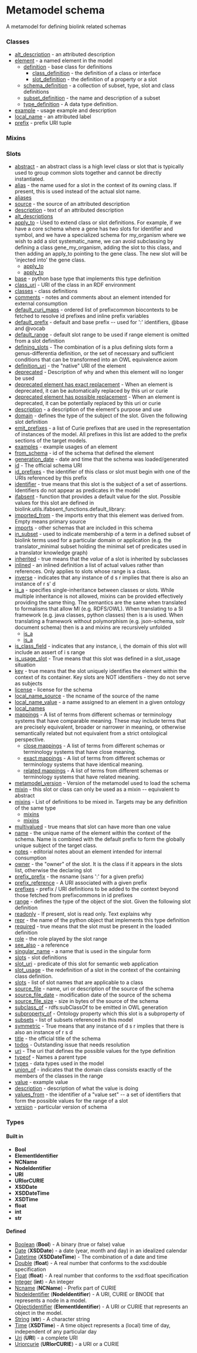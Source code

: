 
# Metamodel schema


A metamodel for defining biolink related schemas


### Classes

 * [alt_description](alt_description.md) - an attributed description
 * [element](element.md) - a named element in the model
    * [definition](definition.md) - base class for definitions
       * [class_definition](class_definition.md) - the definition of a class or interface
       * [slot_definition](slot_definition.md) - the definition of a property or a slot
    * [schema_definition](schema_definition.md) - a collection of subset, type, slot and class definitions
    * [subset_definition](subset_definition.md) - the name and description of a subset
    * [type_definition](type_definition.md) - A data type definition.
 * [example](example.md) - usage example and description
 * [local_name](local_name.md) - an attributed label
 * [prefix](prefix.md) - prefix URI tuple

### Mixins


### Slots

 * [abstract](abstract.md) - an abstract class is a high level class or slot that is typically used to group common slots together and cannot be directly instantiated.
 * [alias](alias.md) - the name used for a slot in the context of its owning class.  If present, this is used instead of the actual slot name.
 * [aliases](aliases.md)
 * [source](alt_description_source.md) - the source of an attributed description
 * [description](alt_description_text.md) - text of an attributed description
 * [alt_descriptions](alt_descriptions.md)
 * [apply_to](apply_to.md) - Used to extend class or slot definitions. For example, if we have a core schema where a gene has two slots for identifier and symbol, and we have a specialized schema for my_organism where we wish to add a slot systematic_name, we can avoid subclassing by defining a class gene_my_organism, adding the slot to this class, and then adding an apply_to pointing to the gene class. The new slot will be 'injected into' the gene class.
    * [apply_to](class_definition_apply_to.md)
    * [apply_to](slot_definition_apply_to.md)
 * [base](base.md) - python base type that implements this type definition
 * [class_uri](class_uri.md) - URI of the class in an RDF environment
 * [classes](classes.md) - class definitions
 * [comments](comments.md) - notes and comments about an element intended for external consumption
 * [default_curi_maps](default_curi_maps.md) - ordered list of prefixcommon biocontexts to be fetched to resolve id prefixes and inline prefix variables
 * [default_prefix](default_prefix.md) - default and base prefix -- used for ':' identifiers, @base and @vocab
 * [default_range](default_range.md) - default slot range to be used if range element is omitted from a slot definition
 * [defining_slots](defining_slots.md) - The combination of is a plus defining slots form a genus-differentia definition, or the set of necessary and sufficient conditions that can be transformed into an OWL equivalence axiom
 * [definition_uri](definition_uri.md) - the "native" URI of the element
 * [deprecated](deprecated.md) - Description of why and when this element will no longer be used
 * [deprecated element has exact replacement](deprecated_element_has_exact_replacement.md) - When an element is deprecated, it can be automatically replaced by this uri or curie
 * [deprecated element has possible replacement](deprecated_element_has_possible_replacement.md) - When an element is deprecated, it can be potentially replaced by this uri or curie
 * [description](description.md) - a description of the element's purpose and use
 * [domain](domain.md) - defines the type of the subject of the slot.  Given the following slot definition
 * [emit_prefixes](emit_prefixes.md) - a list of Curie prefixes that are used in the representation of instances of the model.  All prefixes in this list are added to the prefix sections of the target models.
 * [examples](examples.md) - example usages of an element
 * [from_schema](from_schema.md) - id of the schema that defined the element
 * [generation_date](generation_date.md) - date and time that the schema was loaded/generated
 * [id](id.md) - The official schema URI
 * [id_prefixes](id_prefixes.md) - the identifier of this class or slot must begin with one of the URIs referenced by this prefix
 * [identifier](identifier.md) - true means that this slot is the subject of a set of assertions.  Identifiers do not appear as predicates in the model
 * [ifabsent](ifabsent.md) - function that provides a default value for the slot.  Possible values for this slot are defined in biolink.utils.ifabsent_functions.default_library:
 * [imported_from](imported_from.md) - the imports entry that this element was derived from.  Empty means primary source
 * [imports](imports.md) - other schemas that are included in this schema
 * [in_subset](in_subset.md) - used to indicate membership of a term in a defined subset of biolink terms used for a particular domain or application (e.g. the translator_minimal subset holding the minimal set of predicates used in a translator knowledge graph)
 * [inherited](inherited.md) - true means that the *value* of a slot is inherited by subclasses
 * [inlined](inlined.md) - an inlined definition a list of actual values rather than references.  Only applies to slots whose range is a class.
 * [inverse](inverse.md) - indicates that any instance of d s r implies that there is also an instance of r s' d
 * [is_a](is_a.md) - specifies single-inheritance between classes or slots. While multiple inheritance is not allowed, mixins can be provided effectively providing the same thing. The semantics are the same when translated to formalisms that allow MI (e.g. RDFS/OWL). When translating to a SI framework (e.g. java classes, python classes) then is a is used. When translating a framework without polymorphism (e.g. json-schema, solr document schema) then is a and mixins are recursively unfolded
    * [is_a](class_definition_is_a.md)
    * [is_a](slot_definition_is_a.md)
 * [is_class_field](is_class_field.md) - indicates that any instance, i,  the domain of this slot will include an assert of i s range
 * [is_usage_slot](is_usage_slot.md) - True means that this slot was defined in a slot_usage situation
 * [key](key.md) - true means that the slot uniquely identifies the element within the context of its container.  Key slots are NOT identifiers - they do not serve as subjects
 * [license](license.md) - license for the schema
 * [local_name_source](local_name_source.md) - the ncname of the source of the name
 * [local_name_value](local_name_value.md) - a name assigned to an element in a given ontology
 * [local_names](local_names.md)
 * [mappings](mappings.md) - A list of terms from different schemas or terminology systems that have comparable meaning. These may include terms that are precisely equivalent, broader or narrower in meaning, or otherwise semantically related but not equivalent from a strict ontological perspective.
    * [close mappings](close_mappings.md) - A list of terms from different schemas or terminology systems that have close meaning.
    * [exact mappings](exact_mappings.md) - A list of terms from different schemas or terminology systems that have identical meaning.
    * [related mappings](related_mappings.md) - A list of terms from different schemas or terminology systems that have related meaning.
 * [metamodel_version](metamodel_version.md) - Version of the metamodel used to load the schema
 * [mixin](mixin.md) - this slot or class can only be used as a mixin -- equivalent to abstract
 * [mixins](mixins.md) - List of definitions to be mixed in. Targets may be any definition of the same type
    * [mixins](class_definition_mixins.md)
    * [mixins](slot_definition_mixins.md)
 * [multivalued](multivalued.md) - true means that slot can have more than one value
 * [name](name.md) - the unique name of the element within the context of the schema.  Name is combined with the default prefix to form the globally unique subject of the target class.
 * [notes](notes.md) - editorial notes about an element intended for internal consumption
 * [owner](owner.md) - the "owner" of the slot. It is the class if it appears in the slots list, otherwise the declaring slot
 * [prefix_prefix](prefix_prefix.md) - the nsname (sans ':' for a given prefix)
 * [prefix_reference](prefix_reference.md) - A URI associated with a given prefix
 * [prefixes](prefixes.md) - prefix / URI definitions to be added to the context beyond those fetched from prefixcommons in id prefixes
 * [range](range.md) - defines the type of the object of the slot.  Given the following slot definition
 * [readonly](readonly.md) - If present, slot is read only.  Text explains why
 * [repr](repr.md) - the name of the python object that implements this type definition
 * [required](required.md) - true means that the slot must be present in the loaded definition
 * [role](role.md) - the role played by the slot range
 * [see_also](see_also.md) - a reference
 * [singular_name](singular_name.md) - a name that is used in the singular form
 * [slots](slot_definitions.md) - slot definitions
 * [slot_uri](slot_uri.md) - predicate of this slot for semantic web application
 * [slot_usage](slot_usage.md) - the redefinition of a slot in the context of the containing class definition.
 * [slots](slots.md) - list of slot names that are applicable to a class
 * [source_file](source_file.md) - name, uri or description of the source of the schema
 * [source_file_date](source_file_date.md) - modification date of the source of the schema
 * [source_file_size](source_file_size.md) - size in bytes of the source of the schema
 * [subclass_of](subclass_of.md) - rdfs:subClassOf to be emitted in OWL generation
 * [subproperty_of](subproperty_of.md) - Ontology property which this slot is a subproperty of
 * [subsets](subsets.md) - list of subsets referenced in this model
 * [symmetric](symmetric.md) - True means that any instance of  d s r implies that there is also an instance of r s d
 * [title](title.md) - the official title of the schema
 * [todos](todos.md) - Outstanding issue that needs resolution
 * [uri](type_uri.md) - The uri that defines the possible values for the type definition
 * [typeof](typeof.md) - Names a parent type
 * [types](types.md) - data types used in the model
 * [union_of](union_of.md) - indicates that the domain class consists exactly of the members of the classes in the range
 * [value](value.md) - example value
 * [description](value_description.md) - description of what the value is doing
 * [values_from](values_from.md) - the identifier of a "value set" -- a set of identifiers that form the possible values for the range of a slot
 * [version](version.md) - particular version of schema

### Types


#### Built in

 * **Bool**
 * **ElementIdentifier**
 * **NCName**
 * **NodeIdentifier**
 * **URI**
 * **URIorCURIE**
 * **XSDDate**
 * **XSDDateTime**
 * **XSDTime**
 * **float**
 * **int**
 * **str**

#### Defined

 * [Boolean](type/Boolean.md)  (**Bool**)  - A binary (true or false) value
 * [Date](type/Date.md)  (**XSDDate**)  - a date (year, month and day) in an idealized calendar
 * [Datetime](type/Datetime.md)  (**XSDDateTime**)  - The combination of a date and time
 * [Double](type/Double.md)  (**float**)  - A real number that conforms to the xsd:double specification
 * [Float](type/Float.md)  (**float**)  - A real number that conforms to the xsd:float specification
 * [Integer](type/Integer.md)  (**int**)  - An integer
 * [Ncname](type/Ncname.md)  (**NCName**)  - Prefix part of CURIE
 * [Nodeidentifier](type/Nodeidentifier.md)  (**NodeIdentifier**)  - A URI, CURIE or BNODE that represents a node in a model.
 * [Objectidentifier](type/Objectidentifier.md)  (**ElementIdentifier**)  - A URI or CURIE that represents an object in the model.
 * [String](type/String.md)  (**str**)  - A character string
 * [Time](type/Time.md)  (**XSDTime**)  - A time object represents a (local) time of day, independent of any particular day
 * [Uri](type/Uri.md)  (**URI**)  - a complete URI
 * [Uriorcurie](type/Uriorcurie.md)  (**URIorCURIE**)  - a URI or a CURIE
